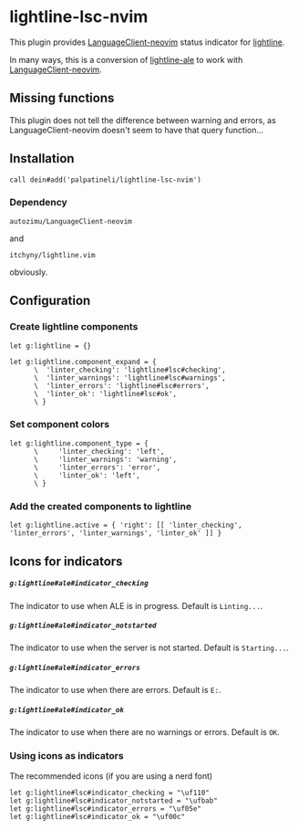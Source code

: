 # lightline-lsc-nvim

This plugin provides [LanguageClient-neovim](https://github.com/autozimu/LanguageClient-neovim) status indicator for [lightline](https://github.com/itchyny/lightline.vim).

In many ways, this is a conversion of [lightline-ale](https://github.com/maximbaz/lightline-ale) to work with [LanguageClient-neovim](https://github.com/autozimu/LanguageClient-neovim).

## Missing functions

This plugin does not tell the difference between warning and errors, as LanguageClient-neovim doesn't seem to have that query function...

## Installation

```viml
call dein#add('palpatineli/lightline-lsc-nvim')
```

### Dependency

```viml
autozimu/LanguageClient-neovim
```

and

```viml
itchyny/lightline.vim
```

obviously.

## Configuration

### Create lightline components

```viml
let g:lightline = {}

let g:lightline.component_expand = {
      \  'linter_checking': 'lightline#lsc#checking',
      \  'linter_warnings': 'lightline#lsc#warnings',
      \  'linter_errors': 'lightline#lsc#errors',
      \  'linter_ok': 'lightline#lsc#ok',
      \ }
```

### Set component colors

```viml
let g:lightline.component_type = {
      \     'linter_checking': 'left',
      \     'linter_warnings': 'warning',
      \     'linter_errors': 'error',
      \     'linter_ok': 'left',
      \ }
```

### Add the created components to lightline

```viml
let g:lightline.active = { 'right': [[ 'linter_checking', 'linter_errors', 'linter_warnings', 'linter_ok' ]] }
```

## Icons for indicators

##### `g:lightline#ale#indicator_checking`

The indicator to use when ALE is in progress. Default is `Linting...`.

##### `g:lightline#ale#indicator_notstarted`

The indicator to use when the server is not started. Default is `Starting...`.

##### `g:lightline#ale#indicator_errors`

The indicator to use when there are errors. Default is `E:`.

##### `g:lightline#ale#indicator_ok`

The indicator to use when there are no warnings or errors. Default is `OK`.

### Using icons as indicators

The recommended icons (if you are using a nerd font)

```viml
let g:lightline#lsc#indicator_checking = "\uf110"
let g:lightline#lsc#indicator_notstarted = "\ufbab"
let g:lightline#lsc#indicator_errors = "\uf05e"
let g:lightline#lsc#indicator_ok = "\uf00c"
```

